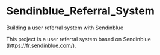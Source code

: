 # Sendinblue_Referral_System
Building a user referral system with Sendinblue

This project is a user referral system based on Sendinblue (https://fr.sendinblue.com/).
